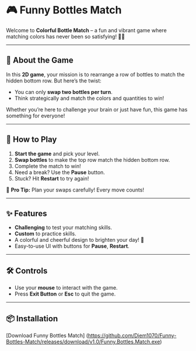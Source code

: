 # 🎮 **Funny Bottles Match**  

Welcome to **Colorful Bottle Match** – a fun and vibrant game where matching colors has never been so satisfying! 🌈✨  

---

## **🧩 About the Game**  
In this **2D game**, your mission is to rearrange a row of bottles to match the hidden bottom row. But here’s the twist:  
- You can only **swap two bottles per turn**.  
- Think strategically and match the colors and quantities to win!  

Whether you’re here to challenge your brain or just have fun, this game has something for everyone!  

---

## **🚀 How to Play**  
1. **Start the game** and pick your level.  
2. **Swap bottles** to make the top row match the hidden bottom row.  
3. Complete the match to win!  
4. Need a break? Use the **Pause** button.  
5. Stuck? Hit **Restart** to try again!   

🎉 **Pro Tip:** Plan your swaps carefully! Every move counts!  

---

## **✨ Features**  
- **Challenging** to test your matching skills.
- **Custom** to practice skills.
- A colorful and cheerful design to brighten your day! 🎨  
- Easy-to-use UI with buttons for **Pause**, **Restart**.  

---

## **🛠️ Controls**  
- Use your **mouse** to interact with the game.  
- Press **Exit Button** or **Esc** to quit the game.  

---

## **📦 Installation**  
[Download Funny Bottles Match] (https://github.com/Diem1070/Funny-Bottles-Match/releases/download/v1.0/Funny.Bottles.Match.exe)
